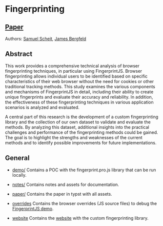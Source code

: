 # Fingerprinting

## [Paper](./paper/paper.pdf)

Authors:
[Samuel Scheit](https://samuelscheit.com/),
[James Bergfeld](mailto:j.bergfeld@tum.de)

## Abstract

This work provides a comprehensive technical analysis of browser fingerprinting techniques, in particular using FingerprintJS. Browser fingerprinting allows individual users to be identified based on specific characteristics of their web browser without the need for cookies or other traditional tracking methods. This study examines the various components and mechanisms of FingerprintJS in detail, including their ability to create unique fingerprints and evaluate their accuracy and reliability. In addition, the effectiveness of these fingerprinting techniques in various application scenarios is analyzed and evaluated.

A central part of this research is the development of a custom fingerprinting library and the collection of our own dataset to validate and evaluate the methods. By analyzing this dataset, additional insights into the practical challenges and performance of the fingerprinting methods could be gained. The goal is to highlight the strengths and weaknesses of the current methods and to identify possible improvements for future implementations.

## General

-   [demo/](./demo) Contains a POC with the fingerprint.pro.js library that can be run locally.

-   [notes/](./notes) Contains notes and assets for documentation.

-   [paper/](./paper) Contains the paper in typst with all assets.

-   [overrides](./overrides) Contains the browser overrides (JS source files) to debug the [FingerprintJS demo](https://fingerprint.com/demo/).

-   [website](./website) Contains the [website](https://fingerprint.samuelscheit.com/) with the custom fingerprinting library.
